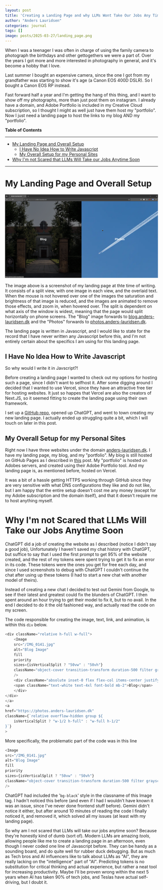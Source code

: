 ```yaml
---
layout: post
title: 'Creating a Landing Page and why LLMs Wont Take Our Jobs Any Time Soon'
author: "Anders Lauridsen"
categories: journal
tags: []
image: posts/2025-03-27/landing_page.png
---
```


When I was a teenager I was often in charge of using the family camera to photograph the birthdays and other gettogethers we were a part of. Over the years I got more and more interested in photography in general, and it's become a hobby that I love.

Last summer I bought an expensive camera, since the one I got from my grandfather was starting to show it's age (a Canon EOS 400D DSLR). So I bought a Canon EOS RP instead.

Fast forward half a year and I'm getting the hang of this thing, and I want to show off my photographs, more than just post them on instagram. I already have a domain, and Adobe Portfolio is included in my Creative Cloud subscription, so I thought I might as well just have them host my "portfolio". Now I just need a landing page to host the links to my blog AND my "portfolio".


**Table of Contents**

---
- [My Landing Page and Overall Setup](#my-landing-page-and-overall-setup)
  - [I Have No Idea How to Write Javascript](#i-have-no-idea-how-to-write-javascript)
  - [My Overall Setup for my Personal Sites](#my-overall-setup-for-my-personal-sites)
- [Why I'm not Scared that LLMs Will Take our Jobs Anytime Soon](#why-im-not-scared-that-llms-will-take-our-jobs-anytime-soon)

---


# My Landing Page and Overall Setup

![Screenshot of landing page](../assets/img/posts/2025-03-27/landing_page_full.png)

The image above is a screenshot of my landing page at thte time of writing. It consists of a split view, with one image in each view, and the overlaid text. When the mouse is not hovered over one of the images the saturation and brightness of that image is reduced, and the images are animated to remove those effects, and zoom in, when hovered over. The split is dependent on what axis of the window is widest, meaning that the page would split horizontally on phone screens. The "Blog" image forwards to [blog.anders-lauridsen.dk](https://blog.anders-lauridsen.dk/) and the "Photos" forwards to [photos.anders-lauridsen.dk](https://photos.anders-lauridsen.dk/).

The landing page is written in Javascript, and I would like to state for the record that I have never written any Javascript before this, and I'm not entirely certain about the specifics I am using for this landing page.

## I Have No Idea How to Write Javascript

So why would I write it in Javscript?!

Before creating a landing page I wanted to check out my options for hosting such a page, since I didn't want to selfhost it. After some digging around I decided that I wanted to use Vercel, since they have an attractive free tier for hosting websites. It just so happes that Vercel are also the creators of Next.JS, so it seemed fitting to create the landing page using their own framework.

I set up a [GitHub repo](https://github.com/ahll19/landing-page), opened up ChatGPT, and went to town creating my new landing page. I actually ended up struggling quite a bit, which I will touch on later in this post.

## My Overall Setup for my Personal Sites

Right now I have three websites under the domain [anders-lauridsen.dk](https://www.anders-lauridsen.dk/). I have my landing page, my blog, and my "portfolio". My blog is still hosted on GitHub Pages as I described in [this](https://blog.anders-lauridsen.dk/creating-my-website) post. My "portfolio" is hosted on Adobes servers, and created using their Adobe Portfolio tool. And my landing page is, as mentioned before, hosted on Vercel.

It was a bit of a hassle getting HTTPS working through GitHub since they are very sensitive with what DNS configurations they like and do not like, but I am happy that the entire setup doesn't cost me any money (except for my Adobe subscription and the domain itself), and that it doesn't require me to host anything myself.

# Why I'm not Scared that LLMs Will Take our Jobs Anytime Soon

ChatGPT did a job of creating the website as I described (notice I didn't say a good job), Unfortunately I haven't saved my chat history with ChatGPT, but suffice to say that I used the first prompt to get 95% of the website created, and the rest of my tokens were spent trying to get it to fix an error in its code. These tokens were the ones you get for free each day, and since I used screenshots to debug with ChatGPT I couldn't continue the chat after using up these tokens (I had to start a new chat with another model of theirs).

Instead of creating a new chat I decided to test out Gemini from Google, to see if their latest and greatest could fix the blunders of ChatGPT. I then spent around an hour trying to get their model to fix it, but to no avail. In the end I decided to do it the old fashioned way, and actually read the code on my screen.

The code responsible for creating the image, text, link, and animation, is within this `div` below.

```javascript
<div className="relative h-full w-full">
    <Image
    src="/IMG_0141.jpg"
    alt="Blog Image"
    fill
    priority
    sizes={isVerticalSplit ? "50vw" : "50vh"}
    className="object-cover transition-transform duration-500 filter grayscale-[30%] brightness-[50%] group-hover:grayscale-0 group-hover:brightness-100 group-hover:scale-110"
    />
    <div className="absolute inset-0 flex flex-col items-center justify-center bg-opacity-30">
    <span className="text-white text-4xl font-bold mb-2">Blog</span>
    </div>
</div>
</a>
<a
href="https://photos.anders-lauridsen.dk"
className={`relative overflow-hidden group ${
    isVerticalSplit ? "w-1/2 h-full" : "w-full h-1/2"
}`}
>
```

More specifically, the problematic part of the code was in this line

```javascript
<Image
src="/IMG_0141.jpg"
alt="Blog Image"
fill
priority
sizes={isVerticalSplit ? "50vw" : "50vh"}
className="object-cover transition-transform duration-500 filter grayscale-[30%] brightness-[50%] group-hover:grayscale-0 group-hover:brightness-100 group-hover:scale-110"
/>
```

ChatGPT had included the '`bg-black`' style in the classname of this Image tag. I hadn't noticed this before (and even if I had I wouldn't have known it was an issue, since I've never done frontend stuff before). Gemini didn't notice it either, but after around 10 minutes of reading the code I finally noticed it, and removed it, which solved all my issues (at least with my landing page).

So why am I not scared that LLMs will take our jobs anytime soon? Because they're honestly kind of dumb (sort of). Modern LLMs are amazing *tools*, allowing people like me to create a landing page in an afternoon, even though I never coded one line of Javascript before. They can be handy as a sounding board, and do quite well for rubber duck debugging. But as much as Tech bros and AI influencers like to talk about LLMs as "AI", they are really lacking on the "intelligence" part of "AI". Predicting tokens is no substitution for critical thinking and actual experience, but rather a neat tool for increasing productivity. Maybe I'll be proven wrong within the next 5 years when AI has taken 90% of tech jobs, and Teslas have actual self-driving, but I doubt it.